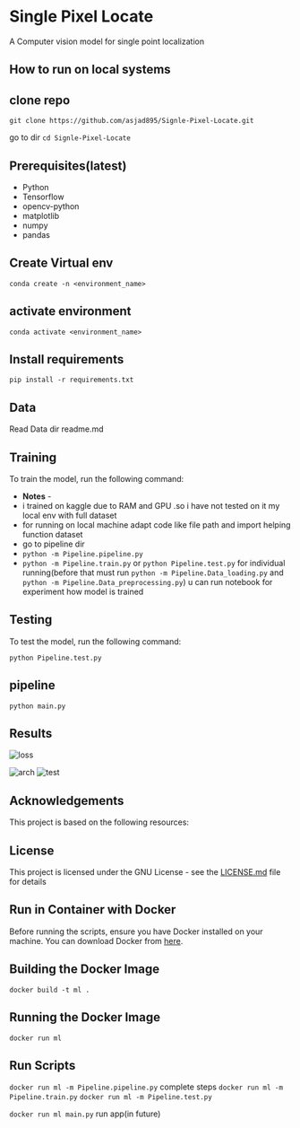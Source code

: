 # Single Pixel Locate

 A Computer vision model for single point localization

## How to run on local systems

## clone repo

```git clone https://github.com/asjad895/Signle-Pixel-Locate.git```

go to dir ```cd Signle-Pixel-Locate```

## Prerequisites(latest)

- Python
- Tensorflow
- opencv-python
- matplotlib
- numpy
- pandas

## Create Virtual env

```conda create -n <environment_name>```

## activate environment

```conda activate <environment_name>```

## Install requirements

```pip install -r requirements.txt```

## Data

Read Data dir readme.md

## Training

To train the model, run the following command:

- **Notes** -
- i trained on kaggle due to RAM and GPU .so i have not tested on it my local env with full dataset
- for running on local machine adapt code like file path and import helping function dataset 
- go to pipeline dir
- ```python -m Pipeline.pipeline.py``` 
- ```python -m Pipeline.train.py``` or ```python Pipeline.test.py``` for individual running(before that must run ```python -m Pipeline.Data_loading.py``` and ```python -m Pipeline.Data_preprocessing.py```)
u can run notebook for experiment how model is trained

## Testing

To test the model, run the following command:

```python Pipeline.test.py``` 

## pipeline

```python main.py```

## Results

![loss](/Analysis/training_analysis.png)

![arch](/Analysis/model_architecture.png)
![test](/Test_Data_Result/Result_test_data.png)

## Acknowledgements

This project is based on the following resources:

## License

This project is licensed under the GNU License - see the [LICENSE.md](LICENSE.md) file for details

## Run in Container with Docker

 Before running the scripts, ensure you have Docker installed on your machine. You can download Docker from [here](https://www.docker.com/products/docker-desktop).

## Building the Docker Image

```docker build -t ml .```

## Running the Docker Image

```docker run ml```

## Run  Scripts

```docker run ml -m Pipeline.pipeline.py``` complete steps
```docker run ml -m Pipeline.train.py```
```docker run ml -m Pipeline.test.py```

```docker run ml main.py``` run app(in future)